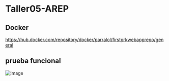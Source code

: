 # Taller05-AREP


## Docker

https://hub.docker.com/repository/docker/parralol/firstprkwebapprepo/general

## prueba funcional

![image](https://github.com/Parralol/Taller05-AREP/assets/110953563/493963d2-69dc-443a-a4b1-6ae2d7dc2068)
